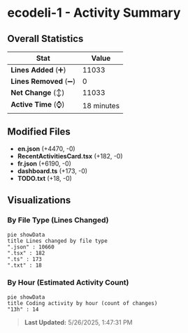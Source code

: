 # ecodeli-1 - Activity Summary 

## Overall Statistics

| Stat                   | Value                                                             |
| ---------------------- | ----------------------------------------------------------------- |
| **Lines Added** (➕)   | 11033                                          |
| **Lines Removed** (➖) | 0                                        |
| **Net Change** (↕)    | 11033                |
| **Active Time** (⌚)   | 18 minutes |


## Modified Files
- **en.json** (+4470, -0)
- **RecentActivitiesCard.tsx** (+182, -0)
- **fr.json** (+6190, -0)
- **dashboard.ts** (+173, -0)
- **TODO.txt** (+18, -0)

## Visualizations

### By File Type (Lines Changed)

```mermaid
pie showData
title Lines changed by file type
".json" : 10660
".tsx" : 182
".ts" : 173
".txt" : 18
```

### By Hour (Estimated Activity Count)

```mermaid
pie showData
title Coding activity by hour (count of changes)
"13h" : 14
```


> **Last Updated:** 5/26/2025, 1:47:31 PM